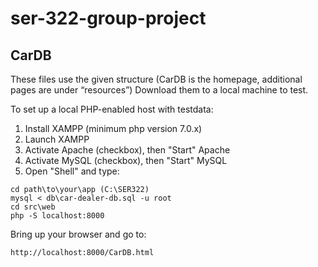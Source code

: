# ser-322-group-project

## CarDB

These files use the given structure (CarDB is the homepage, additional pages are under “resources”) Download them to a local machine to test.

To set up a local PHP-enabled host with testdata:

1. Install XAMPP (minimum php version 7.0.x)
2. Launch XAMPP
3. Activate Apache (checkbox), then "Start" Apache
4. Activate MySQL (checkbox), then "Start" MySQL
3. Open "Shell" and type:
```ssh
cd path\to\your\app (C:\SER322)
mysql < db\car-dealer-db.sql -u root
cd src\web
php -S localhost:8000
```
Bring up your browser and go to:
```
http://localhost:8000/CarDB.html
```
